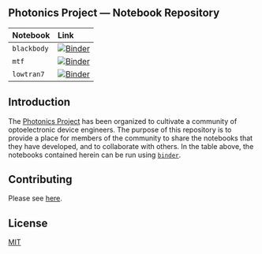## Photonics Project — Notebook Repository

| Notebook | Link |
|:--|:--|
| `blackbody` | [![Binder](https://mybinder.org/badge_logo.svg)][blackbody] |
| `mtf` | [![Binder](https://mybinder.org/badge_logo.svg)][mtf] |
| `lowtran7` | [![Binder](https://mybinder.org/badge_logo.svg)][lowtran7] |

[blackbody]: https://mybinder.org/v2/gh/photonics-project/notebooks/main?urlpath=voila%2Frender%2Fblackbody.ipynb
[mtf]: https://mybinder.org/v2/gh/photonics-project/notebooks/main?urlpath=voila%2Frender%2Fmtf.ipynb
[lowtran7]: https://mybinder.org/v2/gh/photonics-project/notebooks/main?urlpath=voila%2Frender%2Flowtran7.ipynb


## Introduction

The [Photonics Project] has been organized to cultivate a community of optoelectronic device engineers.
The purpose of this repository is to provide a place for members of the community to share the notebooks that they have developed,
  and to collaborate with others.
In the table above, the notebooks contained herein can be run using [`binder`][binder].


## Contributing

Please see [here](CONTRIBUTING.md).


## License

[MIT](LICENSE)


[Photonics Project]: https://photonicsproject.org
[binder]: https://mybinder.org/
